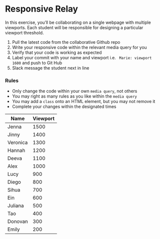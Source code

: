 # Responsive Relay

In this exercise, you’ll be collaborating on a single webpage with multiple viewports. Each student will be responsible for designing a particular viewport threshold.

1. Pull the latest code from the collaborative Github repo
2. Write your responsive code within the relevant media query for you
3. Verify that your code is working as expected
4. Label your commit with your name and viewport
i.e. ` Marie: viewport 1600` and push to Git Hub
5. Slack message the student next in line

### Rules
- Only change the code within your own `media query`, not others
- You may right as many rules as you like within the `media query`
- You may add a `class` onto an HTML element, but you may not remove it
- Complete your changes within the designated times

| Name | Viewport |
| --- | --- |
| Jenna		|	1500 | 
| Jinny		|	1400 |
| Veronica	|	1300 |
| Hannah	|	1200 |
| Deeva		|	1100 |
| Alex		|	1000 |
| Lucy		|	 900 |
| Diego		|	 800 |
| Sihua		|	 700 |
| Ein		|	 600 |
| Juliana	|	 500 |
| Tao		|	 400 |
| Donovan	|	 300 |
| Emily		|	 200 |